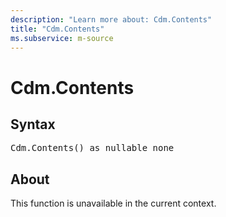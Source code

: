 ```yaml
---
description: "Learn more about: Cdm.Contents"
title: "Cdm.Contents"
ms.subservice: m-source
---
```

# Cdm.Contents

## Syntax

<pre>
Cdm.Contents() as nullable none
</pre>

## About

This function is unavailable in the current context.
